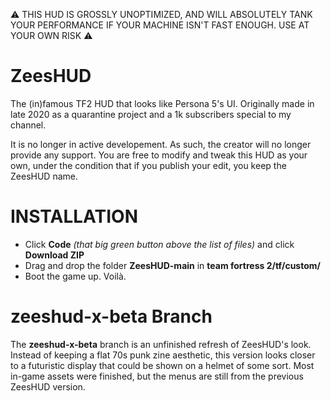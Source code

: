 ⚠️ THIS HUD IS GROSSLY UNOPTIMIZED, AND WILL ABSOLUTELY TANK YOUR PERFORMANCE IF YOUR MACHINE ISN'T FAST ENOUGH. USE AT YOUR OWN RISK ⚠️

# ZeesHUD
The (in)famous TF2 HUD that looks like Persona 5's UI.
Originally made in late 2020 as a quarantine project and a 1k subscribers special to my channel.

It is no longer in active developement. As such, the creator will no longer provide any support. You are free to modify and tweak this HUD as your own, under the condition that if you publish your edit, you keep the ZeesHUD name.


# INSTALLATION
- Click **Code** *(that big green button above the list of files)* and click **Download ZIP**
- Drag and drop the folder **ZeesHUD-main** in **team fortress 2/tf/custom/**
- Boot the game up. Voilà.

# zeeshud-x-beta Branch
The **zeeshud-x-beta** branch is an unfinished refresh of ZeesHUD's look. Instead of keeping a flat 70s punk zine aesthetic, this version looks closer to a futuristic display that could be shown on a helmet of some sort. Most in-game assets were finished, but the menus are still from the previous ZeesHUD version.
